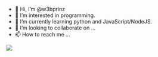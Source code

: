- 👋 Hi, I’m @w3bprinz
- 👀 I’m interested in programming.
- 🌱 I’m currently learning python and JavaScript/NodeJS.
- 💞️ I’m looking to collaborate on ...
- 📫 How to reach me ...
<img src="https://github-readme-stats.vercel.app/api/top-langs/?username=w3bprinz"/>
<!---
w3bprinz/w3bprinz is a ✨ special ✨ repository because its `README.md` (this file) appears on your GitHub profile.
You can click the Preview link to take a look at your changes.
--->

